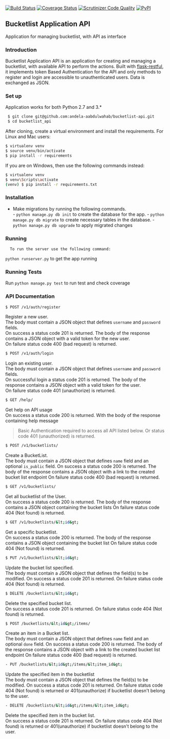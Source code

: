 [![Build Status](https://travis-ci.org/andela-aabdulwahab/bucketlist-api.svg?branch=develop)](https://travis-ci.org/andela-aabdulwahab/bucketlist-api)
[![Coverage Status](https://coveralls.io/repos/github/andela-aabdulwahab/bucketlist-api/badge.svg?branch=develop)](https://coveralls.io/github/andela-aabdulwahab/bucketlist-api?branch=develop)
[![Scrutinizer Code Quality](https://scrutinizer-ci.com/g/andela-aabdulwahab/bucketlist-api/badges/quality-score.png?b=develop)](https://scrutinizer-ci.com/g/andela-aabdulwahab/bucketlist-api/?branch=develop)
[![PyPI](https://img.shields.io/pypi/pyversions/Django.svg?maxAge=2592000)]()
## Bucketlist Application API
Application for managing bucketlist, with API as interface

### Introduction

Bucketlist Application API is an application for creating and managing a bucketlist, with available API to perform the actions. Built with [flask-restful](http://flask-restful-cn.readthedocs.io/en/0.3.4/), it implements token Based Authentication for the API and only methods to register and login are accessible to unauthenticated users. Data is exchanged as JSON.

### Set up

 Application works for both Python 2.7 and 3.*
```sh
 $ git clone git@github.com:andela-aabdulwahab/bucketlist-api.git
 $ cd bucketlist_api
 ```

After cloning, create a virtual environment and install the requirements. For Linux and Mac users:

 ```sh
$ virtualenv venv
$ source venv/bin/activate
$ pip install -r requirements
 ```
 If you are on Windows, then use the following commands instead:

 ```sh
$ virtualenv venv
$ venv\Scripts\activate
(venv) $ pip install -r requirements.txt
```

### Installation

* Make migrations by running the following commands.<br>
      - `python manage.py db init` to create the database  for the app.
      - `python manage.py db migrate` to create necessary tables in the database.
      - `python manage.py db upgrade` to apply migrated changes

### Running

      To run the server use the following command:
```python runserver.py``` to get the app running

### Running Tests
Run ```python manage.py test``` to run test and check coverage

### API Documentation

 ```sh
 $ POST /v1/auth/register
 ```
Register a new user.<br>
The body must contain a JSON object that defines `username` and `password` fields.<br>
On success a status code 201 is returned. The body of the response contains a JSON object with a valid token for the new user.<br>
On failure status code 400 (bad request) is returned.<br>

 ```sh
 $ POST /v1/auth/login
 ```
Login an existing user.<br>
The body must contain a JSON object that defines `username` and `password` fields.<br>
On successful login a status code 201 is returned. The body of the response contains a JSON object with a valid token for the user.<br>
On failure status code 401 (unauthorize) is returned.<br>

 ```sh
 $ GET /help/
 ```
Get help on API usage<br>
On success a status code 200 is returned. With the body of the response containing help message


> Basic Authentication required to access all API listed below. Or status code 401 (unauthorized) is returned.

 ```sh
 $ POST /v1/bucketlists/
 ```
Create a BucketList.<br>
The body must contain  a JSON object that defines `name` field and an optional `is_public` field.
On success a status code 200 is returned. The body of the response contains a JSON object with a link to the created bucket list endpoint
On failure status code 400 (bad request) is returned.<br>

 ```sh
 $ GET /v1/bucketlists/
 ```
Get all bucketlist of the User.<br>
On success a status code 200 is returned. The body of the response contains a JSON object containing the bucket lists
On failure status code 404 (Not found) is returned.<br>

 ```sh
 $ GET /v1/bucketlists/&lt;id&gt;
 ```
Get a specific bucketlist.<br>
On success a status code 200 is returned. The body of the response contains a JSON object containing the bucket list
On failure status code 404 (Not found) is returned.<br>

 ```sh
 $ PUT /v1/bucketlists/&lt;id&gt;
 ```
Update the bucket list specified.<br>
The body must contain  a JSON object that defines the field(s) to be modified.
On success a status code 201 is returned. On failure status code 404 (Not found) is returned.<br>

 ```sh
 $ DELETE /bucketlists/&lt;id&gt;
 ```
Delete the specified bucket list.<br>
On success a status code 201 is returned. On failure status code 404 (Not found) is returned.<br>

 ```sh
 $ POST /bucketlists/&lt;id&gt;/items/
 ```
Create an item in a Bucket list.<br>
The body must contain  a JSON object that defines `name` field and an optional `done` field.
On success a status code 200 is returned. The body of the response contains a JSON object with a link to the created bucket list endpoint
On failure status code 400 (bad request) is returned.<br>

 ```sh
 - PUT /bucketlists/&lt;id&gt;/items/&lt;item_id&gt;
 ```
Update the specified item in the bucketlist<br>
The body must contain  a JSON object that defines the field(s) to be modified.
On success a status code 201 is returned. On failure status code 404 (Not found) is returned or 401(unauthorize) if bucketlist doesn't belong to the user.<br>

 ```sh
 - DELETE /bucketlists/&lt;id&gt;/items/&lt;item_id&gt;
 ```
Delete the specified item in the bucket list.<br>
On success a status code 201 is returned. On failure status code 404 (Not found) is returned or 401(unauthorize) if bucketlist doesn't belong to the user.<br>
